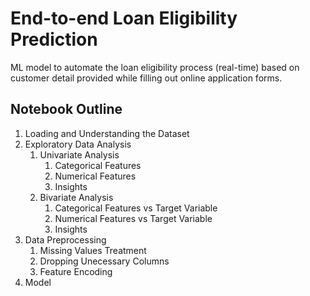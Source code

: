 # End-to-end Loan Eligibility Prediction
ML model to automate the loan eligibility process (real-time)  based on customer detail provided while filling out online application forms.

## Notebook Outline
1. Loading and Understanding the Dataset
2. Exploratory Data Analysis
    1. Univariate Analysis
        1. Categorical Features
        2. Numerical Features
        3. Insights
    2. Bivariate Analysis
        1. Categorical Features vs Target Variable
        2. Numerical Features vs Target Variable
        3. Insights
3. Data Preprocessing
    1. Missing Values Treatment
    2. Dropping Unecessary Columns
    3. Feature Encoding 
4. Model
